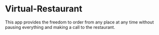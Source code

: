 # Virtual-Restaurant
 This app provides the freedom to order from any place at any time without pausing everything and making a call to the restaurant.
